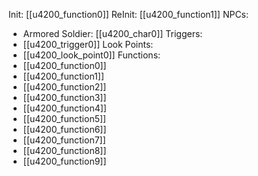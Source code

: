 Init: [[u4200_function0]]
ReInit: [[u4200_function1]]
NPCs:
- Armored Soldier: [[u4200_char0]]
Triggers:
- [[u4200_trigger0]]
Look Points:
- [[u4200_look_point0]]
Functions:
- [[u4200_function0]]
- [[u4200_function1]]
- [[u4200_function2]]
- [[u4200_function3]]
- [[u4200_function4]]
- [[u4200_function5]]
- [[u4200_function6]]
- [[u4200_function7]]
- [[u4200_function8]]
- [[u4200_function9]]
